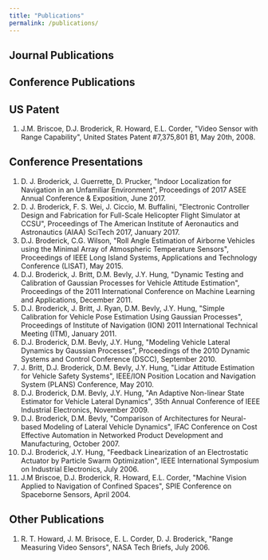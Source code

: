 ```yaml
---
title: "Publications"
permalink: /publications/
---
```


## Journal Publications

## Conference Publications

## US Patent
1. J.M. Briscoe, D.J. Broderick, R. Howard, E.L. Corder, "Video Sensor with Range Capability", United States Patent #7,375,801 B1, May 20th, 2008.

## Conference Presentations
1. D. J. Broderick, J. Guerrette, D. Prucker, "Indoor Localization for Navigation in an Unfamiliar Environment", Proceedings of 2017 ASEE Annual Conference \& Exposition, June 2017.
2. D. J. Broderick, F. S. Wei, J. Ciccio, M. Buffalini, "Electronic Controller Design and Fabrication for Full-Scale Helicopter Flight Simulator at CCSU", Proceedings of The American Institute of Aeronautics and Astronautics (AIAA) SciTech 2017, January 2017.
3. D.J. Broderick, C.G. Wilson, "Roll Angle Estimation of Airborne Vehicles using the Minimal Array of Atmospheric Temperature Sensors", Proceedings of IEEE Long Island Systems, Applications and Technology Conference (LISAT), May 2015.
4. D.J. Broderick, J. Britt, D.M. Bevly, J.Y. Hung, "Dynamic Testing and Calibration of Gaussian Processes for Vehicle Attitude Estimation", Proceedings of the 2011 International Conference on Machine Learning and Applications, December 2011.
5. D.J. Broderick, J. Britt, J. Ryan, D.M. Bevly, J.Y. Hung, "Simple Calibration for Vehicle Pose Estimation Using Gaussian Processes", Proceedings of Institute of Navigation (ION) 2011 International Technical Meeting (ITM), January 2011.
6. D.J. Broderick, D.M. Bevly, J.Y. Hung, "Modeling Vehicle Lateral Dynamics by Gaussian Processes", Proceedings of the 2010 Dynamic Systems and Control Conference (DSCC), September 2010.
7. J. Britt, D.J. Broderick, D.M. Bevly, J.Y. Hung, "Lidar Attitude Estimation for Vehicle Safety Systems", IEEE/ION Position Location and Navigation System (PLANS) Conference, May 2010. 
8. D.J. Broderick, D.M. Bevly, J.Y. Hung, "An Adaptive Non-linear State Estimator for Vehicle Lateral Dynamics", 35th Annual Conference of IEEE Industrial Electronics, November 2009. 
9. D.J. Broderick, D.M. Bevly, "Comparison of Architectures for Neural-based Modeling of Lateral Vehicle Dynamics", IFAC Conference on Cost Effective Automation in Networked Product Development and Manufacturing, October 2007. 
10. D.J. Broderick, J.Y. Hung, "Feedback Linearization of an Electrostatic Actuator by Particle Swarm Optimization", IEEE International Symposium on Industrial Electronics, July 2006. 
11. J.M Briscoe, D.J. Broderick, R. Howard, E.L. Corder, "Machine Vision Applied to Navigation of Confined Spaces", SPIE Conference on Spaceborne Sensors, April 2004.


## Other Publications
1. R. T. Howard, J. M. Brisoce, E. L. Corder, D. J. Broderick, "Range Measuring Video Sensors", NASA Tech Briefs, July 2006.
